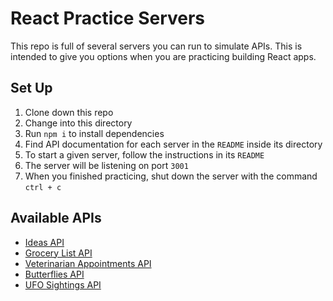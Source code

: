 # React Practice Servers

This repo is full of several servers you can run to simulate APIs. This is intended to give you options when you are practicing building React apps.

## Set Up

1. Clone down this repo
1. Change into this directory
1. Run `npm i` to install dependencies
1. Find API documentation for each server in the `README` inside its directory
1. To start a given server, follow the instructions in its `README` 
1. The server will be listening on port `3001`
1. When you finished practicing, shut down the server with the command `ctrl + c`

## Available APIs

* [Ideas API](/ideas/README.md)
* [Grocery List API](/grocery-list/README.md)
* [Veterinarian Appointments API](/vet-appts/README.md)
* [Butterflies API](/butterflies/README.md)
* [UFO Sightings API](/ufo-sightings/README.md)

